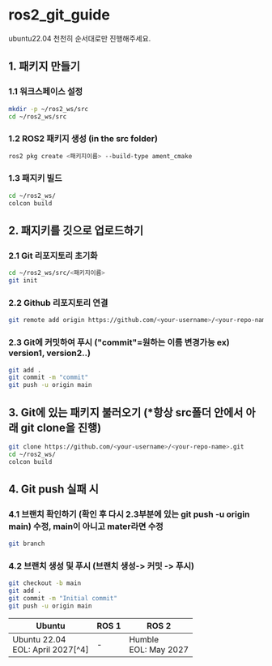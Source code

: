# ros2_git_guide
ubuntu22.04
천천히 순서대로만 진행해주세요.

## 1. 패키지 만들기
### 1.1 워크스페이스 설정
```sh
mkdir -p ~/ros2_ws/src
cd ~/ros2_ws/src
```
### 1.2 ROS2 패키지 생성 (in the src folder)
```sh
ros2 pkg create <패키지이름> --build-type ament_cmake
```
### 1.3 패지키 빌드 
```sh
cd ~/ros2_ws/
colcon build
```
## 2. 패지키를 깃으로 업로드하기
### 2.1 Git 리포지토리 초기화
```sh
cd ~/ros2_ws/src/<패키지이름>
git init
```
### 2.2 Github 리포지토리 연결
```sh
git remote add origin https://github.com/<your-username>/<your-repo-name>.git
```
### 2.3 Git에 커밋하여 푸시 ("commit"=원하는 이름 변경가능 ex) version1, version2..)
```sh
git add .
git commit -m "commit"
git push -u origin main
```
## 3. Git에 있는 패키지 불러오기 (*항상 src폴더 안에서 아래 git clone을 진행)
```sh
git clone https://github.com/<your-username>/<your-repo-name>.git
cd ~/ros2_ws/
colcon build
```

## 4. Git push 실패 시
### 4.1 브랜치 확인하기 (확인 후 다시 2.3부분에 있는 git push -u origin main) 수정, main이 아니고 mater라면 수정
```sh
git branch
```
### 4.2 브랜치 생성 및 푸시 (브랜치 생성-> 커밋 -> 푸시)
```sh
git checkout -b main
git add .
git commit -m "Initial commit"
git push -u origin main
```

| Ubuntu | ROS 1 | ROS 2 |
| ------ | ----- | ----- |
| Ubuntu 22.04<br>EOL: April 2027[^4] | - | Humble<br>EOL: May 2027 |
